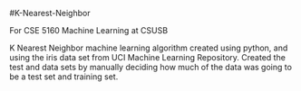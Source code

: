 #K-Nearest-Neighbor

For CSE 5160 Machine Learning at CSUSB

K Nearest Neighbor machine learning algorithm created using python, and using the iris data set from UCI Machine Learning Repository. Created the test and data sets by manually deciding how much of the data was going to be a test set and training set.
